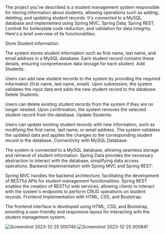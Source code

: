 
The project you've described is a student management system responsible for storing information about students, allowing operations such as adding, deleting, and updating student records. It's connected to a MySQL database and implemented using Spring MVC, Spring Data, Spring REST, Lombok for boilerplate code reduction, and validation for data integrity. Here's a brief overview of its functionalities:

Store Student Information:

The system stores student information such as first name, last name, and email address in a MySQL database.
Each student record contains these details, ensuring comprehensive data storage for each student.
Add Students:

Users can add new student records to the system by providing the required information (first name, last name, email).
Upon submission, the system validates the input data and adds the new student record to the database.
Delete Students:

Users can delete existing student records from the system if they are no longer needed.
Upon confirmation, the system removes the selected student record from the database.
Update Students:

Users can update existing student records with new information, such as modifying the first name, last name, or email address.
The system validates the updated data and applies the changes to the corresponding student record in the database.
Connectivity with MySQL Database:

The system is connected to a MySQL database, allowing seamless storage and retrieval of student information.
Spring Data provides the necessary abstraction to interact with the database, simplifying data access operations.
Backend Implementation with Spring MVC and Spring REST:

Spring MVC handles the backend architecture, facilitating the development of RESTful APIs for student management functionalities.
Spring REST enables the creation of RESTful web services, allowing clients to interact with the system's endpoints to perform CRUD operations on student records.
Frontend Implementation with HTML, CSS, and Bootstrap:

The frontend interface is developed using HTML, CSS, and Bootstrap, providing a user-friendly and responsive layout for interacting with the student management system.

![Screenshot 2023-12-25 000740](https://github.com/Deepoo2000/SpringMVCThyemleafRestApiProject/assets/104589126/1c0ec55e-29cb-4b41-9894-02f120710f21)
![Screenshot 2023-12-25 000841](https://github.com/Deepoo2000/SpringMVCThyemleafRestApiProject/assets/104589126/6ed9e02c-a60a-4e42-b907-748f8177d96c)


